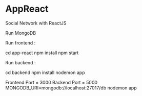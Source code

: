 # AppReact
Social Network with ReactJS

Run MongoDB

Run frontend :

cd app-react
npm install
npm start


Run backend :

cd backend
npm install
nodemon app

Frontend Port = 3000
Backend Port = 5000 
MONGODB_URI=mongodb://localhost:27017/db 
nodemon app
